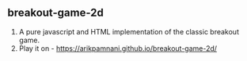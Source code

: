 ##  breakout-game-2d

1. A pure javascript and HTML implementation of the classic breakout game.
2. Play it on - https://arikpamnani.github.io/breakout-game-2d/